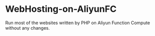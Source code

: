 # WebHosting-on-AliyunFC
Run most of the websites written by PHP on Aliyun Function Compute without any changes.
